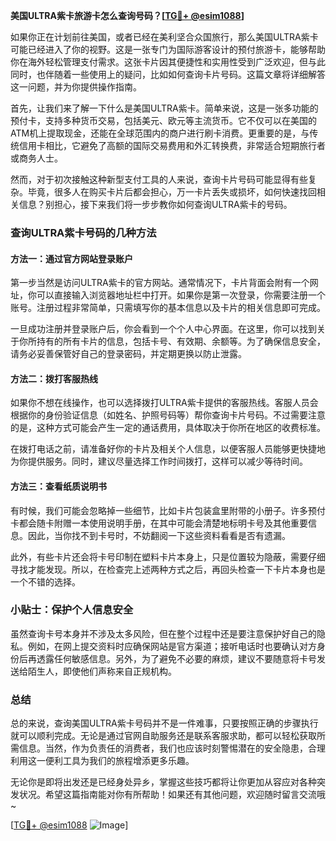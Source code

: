 **美国ULTRA紫卡旅游卡怎么查询号码？[[TG💪+ @esim1088](https://t.me/s/esim1088)]**

如果你正在计划前往美国，或者已经在美利坚合众国旅行，那么美国ULTRA紫卡可能已经进入了你的视野。这是一张专门为国际游客设计的预付旅游卡，能够帮助你在海外轻松管理支付需求。这张卡片因其便捷性和实用性受到广泛欢迎，但与此同时，也伴随着一些使用上的疑问，比如如何查询卡片号码。这篇文章将详细解答这一问题，并为你提供操作指南。

首先，让我们来了解一下什么是美国ULTRA紫卡。简单来说，这是一张多功能的预付卡，支持多种货币交易，包括美元、欧元等主流货币。它不仅可以在美国的ATM机上提取现金，还能在全球范围内的商户进行刷卡消费。更重要的是，与传统信用卡相比，它避免了高额的国际交易费用和外汇转换费，非常适合短期旅行者或商务人士。

然而，对于初次接触这种新型支付工具的人来说，查询卡片号码可能显得有些复杂。毕竟，很多人在购买卡片后都会担心，万一卡片丢失或损坏，如何快速找回相关信息？别担心，接下来我们将一步步教你如何查询ULTRA紫卡的号码。

### 查询ULTRA紫卡号码的几种方法

#### 方法一：通过官方网站登录账户

第一步当然是访问ULTRA紫卡的官方网站。通常情况下，卡片背面会附有一个网址，你可以直接输入浏览器地址栏中打开。如果你是第一次登录，你需要注册一个账号。注册过程非常简单，只需填写你的基本信息以及卡片的相关信息即可完成。

一旦成功注册并登录账户后，你会看到一个个人中心界面。在这里，你可以找到关于你所持有的所有卡片的信息，包括卡号、有效期、余额等。为了确保信息安全，请务必妥善保管好自己的登录密码，并定期更换以防止泄露。

#### 方法二：拨打客服热线

如果你不想在线操作，也可以选择拨打ULTRA紫卡提供的客服热线。客服人员会根据你的身份验证信息（如姓名、护照号码等）帮你查询卡片号码。不过需要注意的是，这种方式可能会产生一定的通话费用，具体取决于你所在地区的收费标准。

在拨打电话之前，请准备好你的卡片及相关个人信息，以便客服人员能够更快捷地为你提供服务。同时，建议尽量选择工作时间拨打，这样可以减少等待时间。

#### 方法三：查看纸质说明书

有时候，我们可能会忽略掉一些细节，比如卡片包装盒里附带的小册子。许多预付卡都会随卡附赠一本使用说明手册，在其中可能会清楚地标明卡号及其他重要信息。因此，当你找不到卡号时，不妨翻阅一下这些资料看看是否有遗漏。

此外，有些卡片还会将卡号印制在塑料卡片本身上，只是位置较为隐蔽，需要仔细寻找才能发现。所以，在检查完上述两种方式之后，再回头检查一下卡片本身也是一个不错的选择。

### 小贴士：保护个人信息安全

虽然查询卡号本身并不涉及太多风险，但在整个过程中还是要注意保护好自己的隐私。例如，在网上提交资料时应确保网站是官方渠道；接听电话时也要确认对方身份后再透露任何敏感信息。另外，为了避免不必要的麻烦，建议不要随意将卡号发送给陌生人，即使他们声称来自正规机构。

### 总结

总的来说，查询美国ULTRA紫卡号码并不是一件难事，只要按照正确的步骤执行就可以顺利完成。无论是通过官网自助服务还是联系客服求助，都可以轻松获取所需信息。当然，作为负责任的消费者，我们也应该时刻警惕潜在的安全隐患，合理利用这一便利工具为我们的旅程增添更多乐趣。

无论你是即将出发还是已经身处异乡，掌握这些技巧都将让你更加从容应对各种突发状况。希望这篇指南能对你有所帮助！如果还有其他问题，欢迎随时留言交流哦~

[[TG💪+ @esim1088](https://t.me/s/esim1088) ![Image](https://i.postimg.cc/4NQfJmqS/Snipaste-2025-05-13-00-14-12.png)]